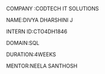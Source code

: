 COMPANY :CODTECH IT SOLUTIONS

NAME:DIVYA DHARSHINI J

INTERN ID:CTO4DH1846

DOMAIN:SQL

DURATION:4WEEKS

MENTOR:NEELA SANTHOSH
